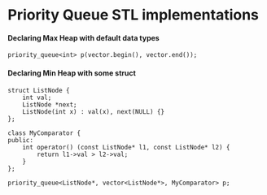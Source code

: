 # Priority Queue STL implementations

#### Declaring Max Heap with default data types
```
priority_queue<int> p(vector.begin(), vector.end());
```


#### Declaring Min Heap with some struct

```
struct ListNode {
    int val;
    ListNode *next;
    ListNode(int x) : val(x), next(NULL) {}
};
```

```
class MyComparator {
public:
    int operator() (const ListNode* l1, const ListNode* l2) {
        return l1->val > l2->val;
    }
};
```

```
priority_queue<ListNode*, vector<ListNode*>, MyComparator> p;
```

